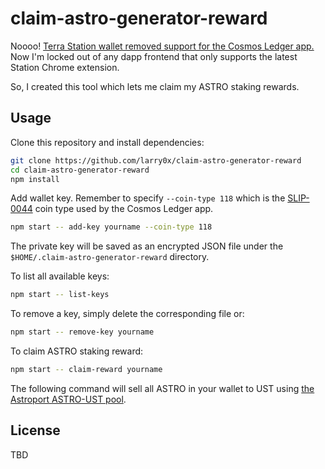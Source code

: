 # claim-astro-generator-reward

Noooo! [Terra Station wallet removed support for the Cosmos Ledger app.](https://twitter.com/larry0x/status/1484348753351884803) Now I'm locked out of any dapp frontend that only supports the latest Station Chrome extension.

So, I created this tool which lets me claim my ASTRO staking rewards.

## Usage

Clone this repository and install dependencies:

```bash
git clone https://github.com/larry0x/claim-astro-generator-reward
cd claim-astro-generator-reward
npm install
```

Add wallet key. Remember to specify `--coin-type 118` which is the [SLIP-0044](https://github.com/satoshilabs/slips/blob/master/slip-0044.md) coin type used by the Cosmos Ledger app.

```bash
npm start -- add-key yourname --coin-type 118
```

The private key will be saved as an encrypted JSON file under the `$HOME/.claim-astro-generator-reward` directory. 

To list all available keys:

```bash
npm start -- list-keys
```

To remove a key, simply delete the corresponding file or:

```bash
npm start -- remove-key yourname
```

To claim ASTRO staking reward:

```bash
npm start -- claim-reward yourname
```

The following command will sell all ASTRO in your wallet to UST using [the Astroport ASTRO-UST pool](https://finder.extraterrestrial.money/mainnet/address/terra1l7xu2rl3c7qmtx3r5sd2tz25glf6jh8ul7aag7).

## License

TBD